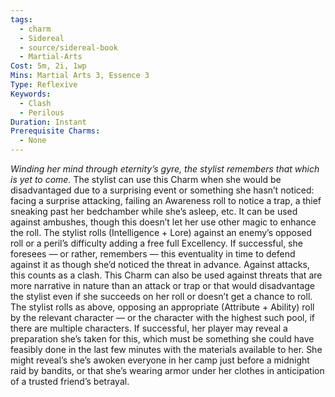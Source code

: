 ```yaml
---
tags:
  - charm
  - Sidereal
  - source/sidereal-book
  - Martial-Arts
Cost: 5m, 2i, 1wp
Mins: Martial Arts 3, Essence 3
Type: Reflexive
Keywords:
  - Clash
  - Perilous
Duration: Instant
Prerequisite Charms:
  - None
---
```

*Winding her mind through eternity’s gyre, the stylist remembers that which is yet to come.*
The stylist can use this Charm when she would be disadvantaged due to a surprising event or something she hasn’t noticed: facing a surprise attacking, failing an Awareness roll to notice a trap, a thief sneaking past her bedchamber while she’s asleep, etc. It can be used against ambushes, though this doesn’t let her use other magic to enhance the roll.
The stylist rolls (Intelligence + Lore) against an enemy’s opposed roll or a peril’s difficulty adding a free full Excellency. If successful, she foresees — or rather, remembers — this eventuality in time to defend against it as though she’d noticed the threat in advance. Against attacks, this counts as a clash. This Charm can also be used against threats that are more narrative in nature than an attack or trap or that would disadvantage the stylist even if she succeeds on her roll or doesn’t get a chance to roll. The stylist rolls as above, opposing an appropriate (Attribute + Ability) roll by the relevant character — or the character with the highest such pool, if there are multiple characters. If successful, her player may reveal a preparation she’s taken for this, which must be something she could have feasibly done in the last few minutes with the materials available to her. She might reveal’s she’s awoken everyone in her camp just before a midnight raid by bandits, or that she’s wearing armor under her clothes in anticipation of a trusted friend’s betrayal.